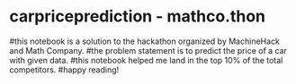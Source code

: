# carpriceprediction - mathco.thon


#this notebook is a solution to the hackathon organized by MachineHack and Math Company.
#the problem statement is to predict the price of a car with given data.
#this notebook helped me land in the top 10% of the total competitors.
#happy reading!
